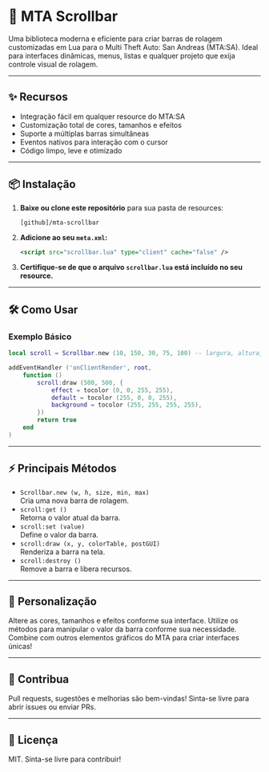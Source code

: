 # 🚀 MTA Scrollbar

Uma biblioteca moderna e eficiente para criar barras de rolagem customizadas em Lua para o Multi Theft Auto: San Andreas (MTA:SA). Ideal para interfaces dinâmicas, menus, listas e qualquer projeto que exija controle visual de rolagem.

---

## ✨ Recursos

- Integração fácil em qualquer resource do MTA:SA
- Customização total de cores, tamanhos e efeitos
- Suporte a múltiplas barras simultâneas
- Eventos nativos para interação com o cursor
- Código limpo, leve e otimizado

---

## 📦 Instalação

1. **Baixe ou clone este repositório** para sua pasta de resources:
   ```
   [github]/mta-scrollbar
   ```
2. **Adicione ao seu `meta.xml`:**
   ```xml
   <script src="scrollbar.lua" type="client" cache="false" />
   ```
3. **Certifique-se de que o arquivo `scrollbar.lua` está incluído no seu resource.**

---

## 🛠️ Como Usar

### Exemplo Básico

```lua
local scroll = Scrollbar.new (10, 150, 30, 75, 100) -- largura, altura, tamanho do scroll, mínimo, máximo

addEventHandler ('onClientRender', root,
    function ()
        scroll:draw (500, 500, {
            effect = tocolor (0, 0, 255, 255),
            default = tocolor (255, 0, 0, 255),
            background = tocolor (255, 255, 255, 255),
        })
        return true
    end
)
```

---

## ⚡ Principais Métodos

- `Scrollbar.new (w, h, size, min, max)`  
  Cria uma nova barra de rolagem.
- `scroll:get ()`  
  Retorna o valor atual da barra.
- `scroll:set (value)`  
  Define o valor da barra.
- `scroll:draw (x, y, colorTable, postGUI)`  
  Renderiza a barra na tela.
- `scroll:destroy ()`  
  Remove a barra e libera recursos.

---

## 🎨 Personalização

Altere as cores, tamanhos e efeitos conforme sua interface. Utilize os métodos para manipular o valor da barra conforme sua necessidade. Combine com outros elementos gráficos do MTA para criar interfaces únicas!

---

## 🤝 Contribua

Pull requests, sugestões e melhorias são bem-vindas! Sinta-se livre para abrir issues ou enviar PRs.

---

## 📄 Licença

MIT. Sinta-se livre para contribuir!
